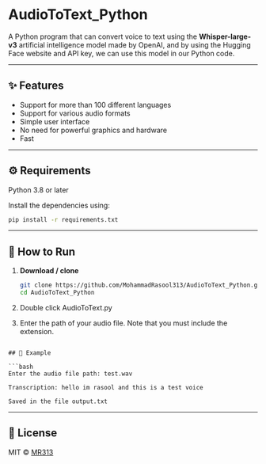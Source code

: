 # AudioToText_Python
A Python program that can convert voice to text using the **Whisper-large-v3** artificial intelligence model made by OpenAI, and by using the Hugging Face website and API key, we can use this model in our Python code.

---

## ✨ Features

- Support for more than 100 different languages
- Support for various audio formats
- Simple user interface
- No need for powerful graphics and hardware
- Fast

---

## ⚙️ Requirements

Python 3.8 or later

Install the dependencies using:

```bash
pip install -r requirements.txt
```

---

## 🏁 How to Run

1. **Download / clone**
   ```bash
   git clone https://github.com/MohammadRasool313/AudioToText_Python.git
   cd AudioToText_Python
   ```
2. Double click AudioToText.py

3. Enter the path of your audio file. Note that you must include the extension.

```

## 🧪 Example

```bash
Enter the audio file path: test.wav

Transcription: hello im rasool and this is a test voice

Saved in the file output.txt
```

---

## 📄 License

MIT © [MR313](https://github.com/MohammadRasool313)
